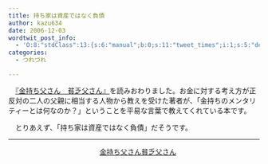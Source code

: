 ```yaml
---
title: 持ち家は資産ではなく負債
author: kazu634
date: 2006-12-03
wordtwit_post_info:
  - 'O:8:"stdClass":13:{s:6:"manual";b:0;s:11:"tweet_times";i:1;s:5:"delay";i:0;s:7:"enabled";i:1;s:10:"separation";s:2:"60";s:7:"version";s:3:"3.7";s:14:"tweet_template";b:0;s:6:"status";i:2;s:6:"result";a:0:{}s:13:"tweet_counter";i:2;s:13:"tweet_log_ids";a:1:{i:0;i:2669;}s:9:"hash_tags";a:0:{}s:8:"accounts";a:1:{i:0;s:7:"kazu634";}}'
categories:
  - つれづれ

---
```

<div class="section">
<p>
    　<a href="https://www.amazon.co.jp/exec/obidos/ASIN/4480863303/goodpic-22/" onclick="__gaTracker('send', 'event', 'outbound-article', 'https://www.amazon.co.jp/exec/obidos/ASIN/4480863303/goodpic-22/', '『金持ち父さん　貧乏父さん』');" target="_top">『金持ち父さん　貧乏父さん』</a>を読みおわりました。お金に対する考え方が正反対の二人の父親に相当する人物から教えを受けた著者が、「金持ちのメンタリティーとは何なのか？」ということを平易な言葉で教えてくれている本です。
</p>
  
<p>
    　とりあえず、「持ち家は資産ではなく負債」だそうです。
</p>
  
<hr />
  
<center>
    &#160;&#160; &#160;<a href="https://www.amazon.co.jp/exec/obidos/ASIN/4480863303/goodpic-22/" onclick="__gaTracker('send', 'event', 'outbound-article', 'https://www.amazon.co.jp/exec/obidos/ASIN/4480863303/goodpic-22/', '金持ち父さん貧乏父さん');" target="_top">金持ち父さん貧乏父さん</a><br />
</center>
</div>
